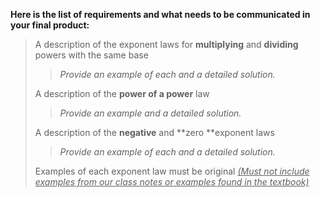 **Here is the list of requirements and what needs to be communicated in your final product:**

> A description of the exponent laws for **multiplying** and **dividing** powers with the same base
>
>  > *Provide an example of each and a detailed solution.*
>
> A description of the **power of a power** law
>
> > *Provide an example and a detailed solution.*
>
> A description of the **negative** and **zero **exponent laws
>
> > *Provide an example of each and a detailed solution.*
>
> Examples of each exponent law must be original <u>*(Must not include examples from our class notes or examples found in the textbook)*</u>

